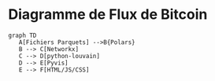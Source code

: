# Diagramme de Flux de Bitcoin
 ```mermaid
 graph TD
    A[Fichiers Parquets] -->B{Polars}
    B --> C[Networkx]
    C --> D[python-louvain]
    D --> E[Pyvis]
    E --> F[HTML/JS/CSS]
```
